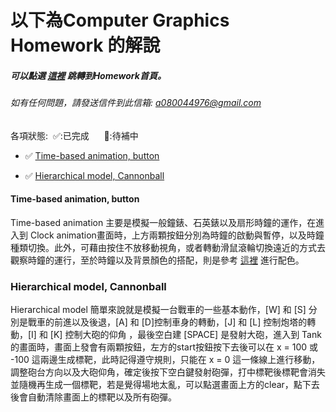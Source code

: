 # 以下為Computer Graphics Homework 的解說
   ##### 可以點選 [這裡](https://yuyeh.github.io/cghw/index.html) 跳轉到Homework首頁。
   ###### 如有任何問題，請發送信件到此信箱: a080044976@gmail.com
   
   各項狀態:&nbsp;&nbsp;✅:已完成&nbsp;&nbsp;&nbsp;&nbsp;&nbsp; 🔄:待補中
   
 * ✅ [Time-based animation, button](https://yuyeh.github.io/cghw/Clock.html)
 
 * ✅ [Hierarchical model, Cannonball](https://yuyeh.github.io/cghw/Tank.html)


#### Time-based animation, button

Time-based animation 主要是模擬一般鐘錶、石英錶以及扇形時鐘的運作，在進入到 Clock animation畫面時，上方兩顆按鈕分別為時鐘的啟動與暫停，以及時鐘種類切換。此外，可藉由按住不放移動視角，或者轉動滑鼠滾輪切換遠近的方式去觀察時鐘的運行，至於時鐘以及背景顏色的搭配，則是參考 [這裡](https://www.beforafter.org/blog/2016/50-color-combinations) 進行配色。


### Hierarchical model, Cannonball

Hierarchical model 簡單來說就是模擬一台戰車的一些基本動作，[W] 和 [S] 分別是戰車的前進以及後退，[A] 和 [D]控制車身的轉動，[J] 和 [L] 控制炮塔的轉動，[I] 和 [K] 控制大砲的仰角 ，最後空白建 [SPACE] 是發射大砲，進入到 Tank的畫面時，畫面上發會有兩顆按鈕，左方的start按鈕按下去後可以在 x = 100 或 -100 這兩邊生成標靶，此時記得遵守規則，只能在    x = 0 這一條線上進行移動，調整砲台方向以及大砲仰角，確定後按下空白鍵發射砲彈，打中標靶後標靶會消失並隨機再生成一個標靶，若是覺得場地太亂，可以點選畫面上方的clear，點下去後會自動清除畫面上的標靶以及所有砲彈。